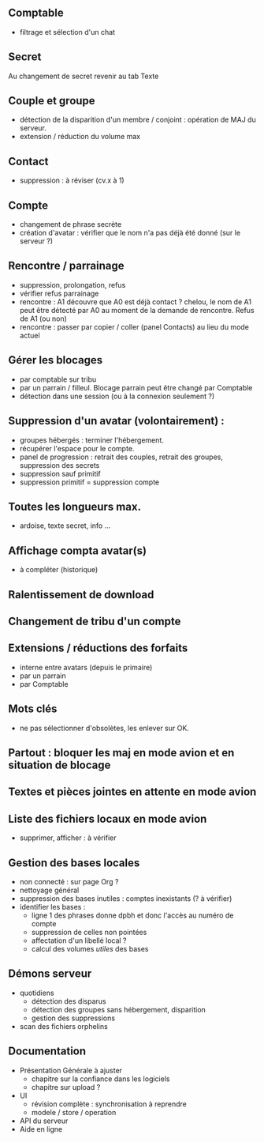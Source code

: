 ## Comptable
- filtrage et sélection d'un chat

## Secret
Au changement de secret revenir au tab Texte

## Couple et groupe
- détection de la disparition d'un membre / conjoint : opération de MAJ du serveur.
- extension / réduction du volume max

## Contact
- suppression : à réviser (cv.x à 1)

## Compte
- changement de phrase secrète
- création d'avatar : vérifier que le nom n'a pas déjà été donné (sur le serveur ?)

## Rencontre / parrainage
- suppression, prolongation, refus
- vérifier refus parrainage
- rencontre : A1 découvre que A0 est déjà contact ? chelou, le nom de A1 peut être détecté par A0 au moment de la demande de rencontre. Refus de A1 (ou non)
- rencontre : passer par copier / coller (panel Contacts) au lieu du mode actuel

## Gérer les blocages
- par comptable sur tribu
- par un parrain / filleul. Blocage parrain peut être changé par Comptable
- détection dans une session (ou à la connexion seulement ?)

## Suppression d'un avatar (volontairement) : 
- groupes hébergés : terminer l'hébergement.
- récupérer l'espace pour le compte.
- panel de progression : retrait des couples, retrait des groupes, suppression des secrets
- suppression sauf primitif
- suppression primitif = suppression compte

## Toutes les longueurs max.
- ardoise, texte secret, info ...

## Affichage compta avatar(s)
- à compléter (historique)

## Ralentissement de download

## Changement de tribu d'un compte

## Extensions / réductions des forfaits
- interne entre avatars (depuis le primaire)
- par un parrain
- par Comptable

## Mots clés
- ne pas sélectionner d'obsolètes, les enlever sur OK.

## Partout : bloquer les maj en mode avion et en situation de blocage

## Textes et pièces jointes en attente en mode avion

## Liste des fichiers locaux en mode avion
- supprimer, afficher : à vérifier

## Gestion des bases locales
- non connecté : sur page Org ?
- nettoyage général
- suppression des bases inutiles : comptes inexistants (? à vérifier)
- identifier les bases :
  - ligne 1 des phrases donne dpbh et donc l'accès au numéro de compte
  - suppression de celles non pointées
  - affectation d'un libellé local ?
  - calcul des volumes _utiles_ des bases

## Démons serveur
- quotidiens
  - détection des disparus
  - détection des groupes sans hébergement, disparition
  - gestion des suppressions
- scan des fichiers orphelins

## Documentation
- Présentation Générale à ajuster
  - chapitre sur la confiance dans les logiciels
  - chapitre sur upload ?
- UI
  - révision complète : synchronisation à reprendre
  - modele / store / operation
- API du serveur
- Aide en ligne

